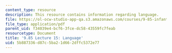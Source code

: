```yaml
---
content_type: resource
description: This resource contains information regarding language.
file: https://ol-ocw-studio-app-qa.s3.amazonaws.com/courses/9-85-infant-and-early-childhood-cognition-fall-2012/5b887336d87c5ba21d662dffc5372e77_MIT9_85F12_lec15_language.pdf
file_type: application/pdf
parent_uid: f34039e4-bcf6-3fce-dc58-43559fc7feab
resourcetype: Document
title: '9.85 Lecture 15: Language'
uid: 5b887336-d87c-5ba2-1d66-2dffc5372e77
---
```

